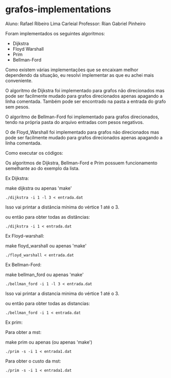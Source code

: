   # grafos-implementations
  
  
  Aluno: Rafael Ribeiro Lima Carleial
  Professor: Rian Gabriel Pinheiro
  
  
  Foram implementados os seguintes algoritmos:

  - Dijkstra
  - Floyd Warshall
  - Prim
  - Bellman-Ford

  Como existem várias implementações que se encaixam melhor dependendo da situação, eu resolvi implementar as que eu achei mais conveniente.

  O algoritmo de Dijkstra foi implementado para grafos não direcionados mas pode ser facilmente mudado para grafos direcionados apenas apagando a linha comentada. Também pode ser encontrado na pasta a entrada do grafo sem pesos.

  O algoritmo de Bellman-Ford foi implementado para grafos direcionados, tendo na própria pasta do arquivo entradas com pesos negativos.

  O de Floyd_Warshall foi implementado para grafos não direcionados mas pode ser facilmente mudado para grafos direcionados apenas apagando a linha comentada.

  Como executar os códigos:

  Os algoritmos de Dijkstra, Bellman-Ford e Prim possuem funcionamento semelhante ao do exemplo da lista.
  
  
  

  Ex Dijkstra:



  make dijkstra ou apenas 'make'
```
./dijkstra -i 1 -l 3 < entrada.dat
```
  Isso vai printar a distância mínima do vértice 1 até o 3.



  ou então para obter todas as distâncias:

```
./dijkstra -i 1 < entrada.dat
```


  Ex Floyd-warshall:

  make floyd_warshall ou apenas 'make'
```
./floyd_warshall < entrada.dat
```


  Ex Bellman-Ford:

  make bellman_ford ou apenas 'make'
```
./bellman_ford -i 1 -l 3 < entrada.dat
```
  Isso vai printar a distancia minima do vértice 1 até o 3.



  ou então para obter todas as distancias:

```
./bellman_ford -i 1 < entrada.dat
```



  Ex prim:

  Para obter a mst:

  make prim ou apenas (ou apenas 'make')
```
./prim -s -i 1 < entrada1.dat
```


  Para obter o custo da mst:
```
./prim -s -i 1 < entrada1.dat
```
